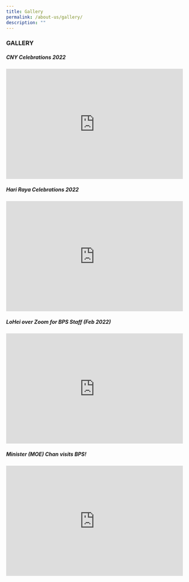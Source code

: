 ```yaml
---
title: Gallery
permalink: /about-us/gallery/
description: ""
---
```

### GALLERY

##### CNY Celebrations 2022

<iframe src="https://docs.google.com/presentation/d/e/2PACX-1vRlVjbsqMu_9YtWo_jXr2ByQnGGhzSZ0QsUmNhiHb9cPW7-rSdL0fsa6fmOeocFK0N791JTajQEsF8e/embed?start=false&amp;loop=false&amp;delayms=3000" frameborder="0" width="480" height="299" allowfullscreen="true"></iframe>

<br>

##### Hari Raya Celebrations 2022
<iframe allowfullscreen="true" height="299" width="480" frameborder="0" src="https://docs.google.com/presentation/d/e/2PACX-1vQNItuTvS1X6Vl2A-_B2BiBATt6qHVVXHmQwg1psJ4U8o-O1A9QZaIC1YEmnJBLlkejvMpcjUIgJl4h/embed?start=false&amp;loop=false&amp;delayms=3000"></iframe>

<br>

##### LoHei over Zoom for BPS Staff (Feb 2022)
<iframe allowfullscreen="true" height="299" width="480" frameborder="0" src="https://docs.google.com/presentation/d/e/2PACX-1vR_l7xEVNFZRp5evFWMkfqx2mfr1d1BevW2-0jcrqhZr3Z49KYI9pWcdb_vWradmOaS0XL4BwHTzMJk/embed?start=false&amp;loop=false&amp;delayms=3000"></iframe>

<br>

##### Minister (MOE) Chan visits BPS!
<iframe allowfullscreen="true" height="299" width="480" frameborder="0" src="https://docs.google.com/presentation/d/e/2PACX-1vSwd-70oT3kq51CLB5J1vbrqbI0lDrywdLzr6OwNn9XQAC3rDhgTC-ys3Kuv5mikQKnS5wRMskxYAl1/embed?start=false&amp;loop=false&amp;delayms=3000"></iframe>